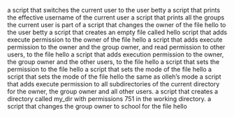 a script that switches the current user to the user betty
a script that prints the effective username of the current user
 a script that prints all the groups the current user is part of
a script that changes the owner of the file hello to the user betty
a script that creates an empty file called hello
 script that adds execute permission to the owner of the file hello
a script that adds execute permission to the owner and the group owner, and read permission to other users, to the file hello
 a script that adds execution permission to the owner, the group owner and the other users, to the file hello
a script that sets the permission to the file hello
 a script that sets the mode of the file hello
a script that sets the mode of the file hello the same as olleh’s mode
a script that adds execute permission to all subdirectories of the current directory for the owner, the group owner and all other users.
a script that creates a directory called my_dir with permissions 751 in the working directory.
a script that changes the group owner to school for the file hello

